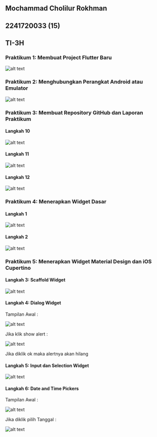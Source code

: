 ## Mochammad Cholilur Rokhman

## 2241720033 (15)

## TI-3H

### Praktikum 1: Membuat Project Flutter Baru

![alt text](image.png)

### Praktikum 2: Menghubungkan Perangkat Android atau Emulator

![alt text](image-1.png)

### Praktikum 3: Membuat Repository GitHub dan Laporan Praktikum

#### Langkah 10

![alt text](image-2.png)

#### Langkah 11

![alt text](image-3.png)

#### Langkah 12

![alt text](image-4.png)

### Praktikum 4: Menerapkan Widget Dasar

#### Langkah 1

![alt text](image-5.png)

#### Langkah 2

![alt text](image-6.png)

### Praktikum 5: Menerapkan Widget Material Design dan iOS Cupertino

#### Langkah 3: Scaffold Widget

![alt text](image-7.png)

#### Langkah 4: Dialog Widget

Tampilan Awal :

![alt text](image-8.png)

Jika klik show alert :

![alt text](image-9.png)

Jika diklik ok maka alertnya akan hilang

#### Langkah 5: Input dan Selection Widget

![alt text](image-10.png)

#### Langkah 6: Date and Time Pickers

Tampilan Awal :

![alt text](image-11.png)

Jika diklik pilih Tanggal : 

![alt text](image-12.png)
